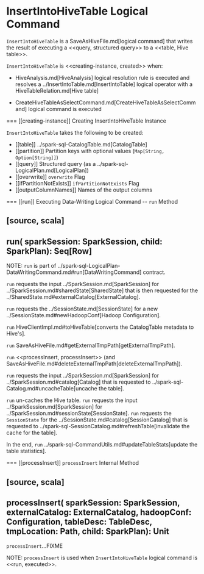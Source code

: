 # InsertIntoHiveTable Logical Command

`InsertIntoHiveTable` is a SaveAsHiveFile.md[logical command] that writes the result of executing a <<query, structured query>> to a <<table, Hive table>>.

`InsertIntoHiveTable` is <<creating-instance, created>> when:

* HiveAnalysis.md[HiveAnalysis] logical resolution rule is executed and resolves a ../InsertIntoTable.md[InsertIntoTable] logical operator with a HiveTableRelation.md[Hive table]

* CreateHiveTableAsSelectCommand.md[CreateHiveTableAsSelectCommand] logical command is executed

=== [[creating-instance]] Creating InsertIntoHiveTable Instance

`InsertIntoHiveTable` takes the following to be created:

* [[table]] ../spark-sql-CatalogTable.md[CatalogTable]
* [[partition]] Partition keys with optional values (`Map[String, Option[String]]`)
* [[query]] Structured query (as a ../spark-sql-LogicalPlan.md[LogicalPlan])
* [[overwrite]] `overwrite` Flag
* [[ifPartitionNotExists]] `ifPartitionNotExists` Flag
* [[outputColumnNames]] Names of the output columns

=== [[run]] Executing Data-Writing Logical Command -- `run` Method

[source, scala]
----
run(
  sparkSession: SparkSession,
  child: SparkPlan): Seq[Row]
----

NOTE: `run` is part of ../spark-sql-LogicalPlan-DataWritingCommand.md#run[DataWritingCommand] contract.

`run` requests the input ../SparkSession.md[SparkSession] for ../SparkSession.md#sharedState[SharedState] that is then requested for the ../SharedState.md#externalCatalog[ExternalCatalog].

`run` requests the ../SessionState.md[SessionState] for a new ../SessionState.md#newHadoopConf[Hadoop Configuration].

`run` HiveClientImpl.md#toHiveTable[converts the CatalogTable metadata to Hive's].

`run` SaveAsHiveFile.md#getExternalTmpPath[getExternalTmpPath].

`run` <<processInsert, processInsert>> (and SaveAsHiveFile.md#deleteExternalTmpPath[deleteExternalTmpPath]).

`run` requests the input ../SparkSession.md[SparkSession] for ../SparkSession.md#catalog[Catalog] that is requested to ../spark-sql-Catalog.md#uncacheTable[uncache the table].

`run` un-caches the Hive table. `run` requests the input ../SparkSession.md[SparkSession] for ../SparkSession.md#sessionState[SessionState]. `run` requests the `SessionState` for the ../SessionState.md#catalog[SessionCatalog] that is requested to ../spark-sql-SessionCatalog.md#refreshTable[invalidate the cache for the table].

In the end, `run` ../spark-sql-CommandUtils.md#updateTableStats[update the table statistics].

=== [[processInsert]] `processInsert` Internal Method

[source, scala]
----
processInsert(
  sparkSession: SparkSession,
  externalCatalog: ExternalCatalog,
  hadoopConf: Configuration,
  tableDesc: TableDesc,
  tmpLocation: Path,
  child: SparkPlan): Unit
----

`processInsert`...FIXME

NOTE: `processInsert` is used when `InsertIntoHiveTable` logical command is <<run, executed>>.

